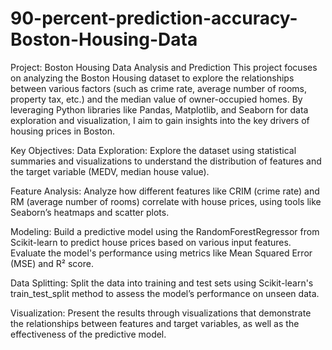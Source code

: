 # 90-percent-prediction-accuracy-Boston-Housing-Data

Project: Boston Housing Data Analysis and Prediction
This project focuses on analyzing the Boston Housing dataset to explore the relationships between various factors (such as crime rate, average number of rooms, property tax, etc.) and the median value of owner-occupied homes. By leveraging Python libraries like Pandas, Matplotlib, and Seaborn for data exploration and visualization, I aim to gain insights into the key drivers of housing prices in Boston.

Key Objectives:
Data Exploration: Explore the dataset using statistical summaries and visualizations to understand the distribution of features and the target variable (MEDV, median house value).

Feature Analysis: Analyze how different features like CRIM (crime rate) and RM (average number of rooms) correlate with house prices, using tools like Seaborn’s heatmaps and scatter plots.

Modeling: Build a predictive model using the RandomForestRegressor from Scikit-learn to predict house prices based on various input features. Evaluate the model's performance using metrics like Mean Squared Error (MSE) and R² score.

Data Splitting: Split the data into training and test sets using Scikit-learn's train_test_split method to assess the model’s performance on unseen data.

Visualization: Present the results through visualizations that demonstrate the relationships between features and target variables, as well as the effectiveness of the predictive model.

